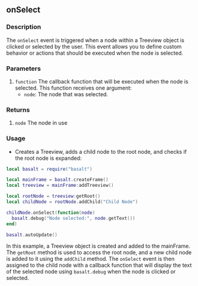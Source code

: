 ## onSelect

### Description

The `onSelect` event is triggered when a node within a Treeview object is clicked or selected by the user. This event allows you to define custom behavior or actions that should be executed when the node is selected.

### Parameters

1. `function` The callback function that will be executed when the node is selected. This function receives one argument:
    * `node`: The node that was selected.

### Returns

1. `node` The node in use

### Usage

* Creates a Treeview, adds a child node to the root node, and checks if the root node is expanded:

```lua
local basalt = require("basalt")

local mainFrame = basalt.createFrame()
local treeview = mainFrame:addTreeview()

local rootNode = treeview:getRoot()
local childNode = rootNode.addChild("Child Node")

childNode.onSelect(function(node)
  basalt.debug("Node selected:", node.getText())
end)

basalt.autoUpdate()
```

In this example, a Treeview object is created and added to the mainFrame. The `getRoot` method is used to access the root node, and a new child node is added to it using the `addChild` method. The `onSelect` event is then assigned to the child node with a callback function that will display the text of the selected node using `basalt.debug` when the node is clicked or selected.
